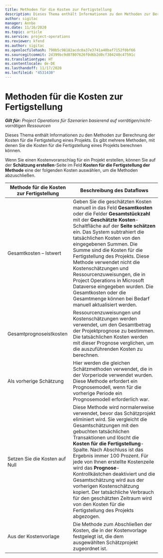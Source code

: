 ```yaml
---
title: Methoden für die Kosten zur Fertigstellung
description: Dieses Thema enthält Informationen zu den Methoden zur Berechnung der Kosten für die Fertigstellung eines Projekts.
author: sigitac
manager: Annbe
ms.date: 11/16/2020
ms.topic: article
ms.service: project-operations
ms.reviewer: kfend
ms.author: sigitac
ms.openlocfilehash: 790b5c98182acdc0a37e3741a40baf7152f0bf66
ms.sourcegitcommit: 2d399bc9d07807626f0d6b2d0cf304240c47591c
ms.translationtype: HT
ms.contentlocale: de-DE
ms.lasthandoff: 11/17/2020
ms.locfileid: "4531430"
---
```

# <a name="cost-to-complete-methods"></a>Methoden für die Kosten zur Fertigstellung

_**Gilt für:** Project Operations für Szenarien basierend auf vorrätigen/nicht-vorrätigen Ressourcen_

Dieses Thema enthält Informationen zu den Methoden zur Berechnung der Kosten für die Fertigstellung eines Projekts. Es gibt mehrere Methoden, mit denen Sie die Kosten für die Fertigstellung eines Projekts berechnen können. 

Wenn Sie einen Kostenvoranschlag für ein Projekt erstellen, können Sie auf der **Schätzung erstellen**-Seite im Feld **Kosten für die Fertigstellung der Methode** eine der folgenden Kosten auswählen, um die Methoden abzuschließen.

| Methode für die Kosten zur Fertigstellung    | Beschreibung des Dataflows                                                                                                                                                                                                                                                                                                                                                                                                                                                                                        |
|------------------------------|----------------------------------------------------------------------------------------------------------------------------------------------------------------------------------------------------------------------------------------------------------------------------------------------------------------------------------------------------------------------------------------------------------------------------------------------------------------------------------------------------|
| Gesamtkosten – Istwert            | Geben Sie die geschätzten Kosten manuell in das Feld **Gesamtkosten** oder die Felder **Gesamtstückzahl** mit der **Geschätzte Kosten**-Schaltfläche auf der **Seite schätzen** ein. Das System subtrahiert die tatsächlichen Kosten von den eingegebenen Summen. Die Summe sind die Kosten für die Fertigstellung des Projekts. Diese Methode verwendet nicht die Kostenschätzungen und Ressourcenzuweisungen, die in Project Operations in Microsoft Dataverse eingegeben wurden. Die Gesamtkosten oder die Gesamtmenge können bei Bedarf manuell aktualisiert werden.  |
| Gesamtprognoseistkosten        | Ressourcenzuweisungen und Kostenschätzungen werden verwendet, um den Gesamtbetrag der Projektprognose zu bestimmen. Die tatsächlichen Kosten werden mit dieser Prognose verglichen, um die auszuführenden Kosten zu berechnen.                                                                                                                                                                                                                                                                          |
| Als vorherige Schätzung         | Hier werden die gleichen Schätzmethoden verwendet, die in der Vorperiode verwendet wurden. Diese Methode erfordert ein Prognosemodell, wenn für die vorherige Periode ein Prognosemodell erforderlich war.                                                                                                                                                                                                                                                                                                                           |
| Setzen Sie die Kosten auf Null | Diese Methode wird normalerweise verwendet, bevor das Schätzprojekt eliminiert wird. Sie vergleicht die Gesamtschätzungen mit den gebuchten tatsächlichen Transaktionen und löscht die **Kosten für die Fertigstellung**-Spalte. Nach Abschluss ist das Ergebnis immer 100 Prozent. Für jede von Ihnen erstellte Kostenzeile wird das **Prognose**-Kontrollkästchen deaktiviert und die Gesamtschätzung wird aus der vorherigen Kostenschätzung kopiert. Der tatsächliche Verbrauch für den geschätzten Zeitraum wird von den Kosten für die Fertigstellung des Projekts abgezogen.              |
| Aus der Kostenvorlage           | Die Methode zum Abschließen der Kosten, die in der Kostenvorlage festgelegt ist, die dem ausgewählten Schätzprojekt zugeordnet ist.                                                                                                                                                                                                                                                                                                                                                                          |
